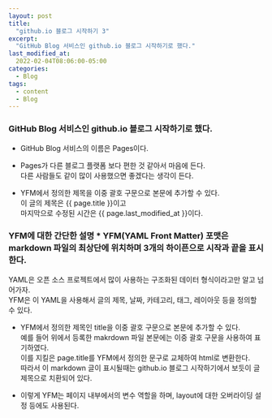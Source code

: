 ```yaml
---
layout: post
title:
  "github.io 블로그 시작하기 3"
excerpt:
  "GitHub Blog 서비스인 github.io 블로그 시작하기로 했다."
last_modified_at:
  2022-02-04T08:06:00-05:00
categories:
  - Blog
tags:
  - content
  - Blog
---
```


### GitHub Blog 서비스인 github.io 블로그 시작하기로 했다.
* GitHub Blog 서비스의 이름은 Pages이다.

* Pages가 다른 블로그 플랫폼 보다 편한 것 같아서 마음에 든다.  
다른 사람들도 같이 많이 사용했으면 좋겠다는 생각이 든다.

* YFM에서 정의한 제목을 이중 괄호 구문으로 본문에 추가할 수 있다.  
이 글의 제목은 {{ page.title }}이고  
마지막으로 수정된 시간은 {{ page.last_modified_at }}이다.

### YFM에 대한 간단한 설명 * YFM(YAML Front Matter) 포맷은 markdown 파일의 최상단에 위치하며 3개의 하이픈으로 시작과 끝을 표시한다.
YAML은 오픈 소스 프로젝트에서 많이 사용하는 구조화된 데이터 형식이라고만 알고 넘어가자.  
YFM은 이 YAML을 사용해서 글의 제목, 날짜, 카테고리, 태그, 레이아웃 등을 정의할 수 있다.

* YFM에서 정의한 제목인 title을 이중 괄호 구문으로 본문에 추가할 수 있다.  
예를 들어 위에서 등록한 makrdown 파일 본문에는 이중 괄호 구문을 사용하여 표기하였다.  
이를 지킬은 page.title를 YFM에서 정의한 문구로 교체하여 html로 변환한다.  
따라서 이 markdown 글이 표시될때는 github.io 블로그 시작하기에서 보듯이 글 제목으로 치환되어 있다.

* 이렇게 YFM는 페이지 내부에서의 변수 역할을 하며, layout에 대한 오버라이딩 설정 등에도 사용된다.